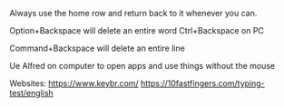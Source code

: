 Always use the home row and return back to it whenever you can.

Option+Backspace will delete an entire word
Ctrl+Backspace on PC

Command+Backspace will delete an entire line

Ue Alfred on computer to open apps and use things without the mouse

Websites:
https://www.keybr.com/
https://10fastfingers.com/typing-test/english